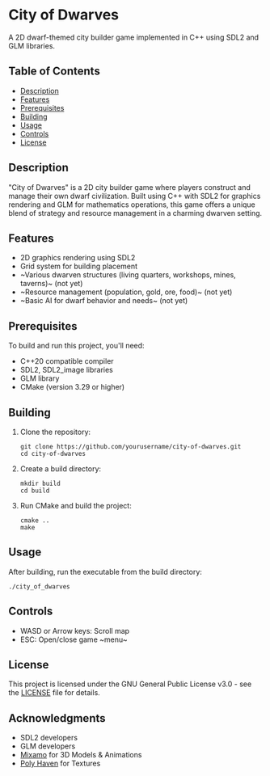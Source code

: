 # City of Dwarves

A 2D dwarf-themed city builder game implemented in C++ using SDL2 and GLM libraries.

## Table of Contents
- [Description](#description)
- [Features](#features)
- [Prerequisites](#prerequisites)
- [Building](#building)
- [Usage](#usage)
- [Controls](#controls)
- [License](#license)

## Description

"City of Dwarves" is a 2D city builder game where players construct and manage their own dwarf civilization. Built using C++ with SDL2 for graphics rendering and GLM for mathematics operations, this game offers a unique blend of strategy and resource management in a charming dwarven setting.

## Features

- 2D graphics rendering using SDL2
- Grid system for building placement
- ~Various dwarven structures (living quarters, workshops, mines, taverns)~ (not yet)
- ~Resource management (population, gold, ore, food)~ (not yet)
- ~Basic AI for dwarf behavior and needs~ (not yet)

## Prerequisites

To build and run this project, you'll need:

- C++20 compatible compiler
- SDL2, SDL2_image libraries
- GLM library
- CMake (version 3.29 or higher)

## Building

1. Clone the repository:
   ```
   git clone https://github.com/yourusername/city-of-dwarves.git
   cd city-of-dwarves
   ```

2. Create a build directory:
   ```
   mkdir build
   cd build
   ```

3. Run CMake and build the project:
   ```
   cmake ..
   make
   ```

## Usage

After building, run the executable from the build directory:

```
./city_of_dwarves
```

## Controls
- WASD or Arrow keys: Scroll map
- ESC: Open/close game ~menu~

## License

This project is licensed under the GNU General Public License v3.0 - see the [LICENSE](LICENSE) file for details.

## Acknowledgments

- SDL2 developers
- GLM developers
- [Mixamo](https://www.mixamo.com/#/) for 3D Models & Animations
- [Poly Haven](https://polyhaven.com) for Textures
